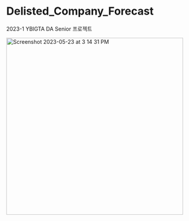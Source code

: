 # Delisted_Company_Forecast
2023-1 YBIGTA DA Senior 프로젝트

<img width="465" alt="Screenshot 2023-05-23 at 3 14 31 PM" src="https://github.com/junho328/Delisted_Company_Forecast/assets/79076958/f4b8367b-6a43-4c28-a00d-cb1596086361">
